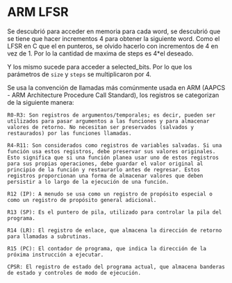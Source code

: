 # ARM LFSR

Se descubrió para acceder en memoria para cada word, se descubrió que se
tiene que hacer incrementos 4 para obtener la siguiente word. Como el LFSR
en C que el en punteros, se olvido hacerlo con incrementos de 4 en vez
de 1. Por lo la cantidad de maxima de steps es 4\*el deseado.

Y los mismo sucede para acceder a selected_bits. Por lo que los parámetros
de `size` y `steps` se multiplicaron por 4.

Se usa la convención de llamadas más comúnmente usada en ARM (AAPCS - ARM Architecture Procedure Call Standard), los registros se categorizan de la siguiente manera:

    R0-R3: Son registros de argumentos/temporales; es decir, pueden ser utilizados para pasar argumentos a las funciones y para almacenar valores de retorno. No necesitan ser preservados (salvados y restaurados) por las funciones llamadas.

    R4-R11: Son considerados como registros de variables salvadas. Si una función usa estos registros, debe preservar sus valores originales. Esto significa que si una función planea usar uno de estos registros para sus propias operaciones, debe guardar el valor original al principio de la función y restaurarlo antes de regresar. Estos registros proporcionan una forma de almacenar valores que deben persistir a lo largo de la ejecución de una función.

    R12 (IP): A menudo se usa como un registro de propósito especial o como un registro de propósito general adicional.

    R13 (SP): Es el puntero de pila, utilizado para controlar la pila del programa.

    R14 (LR): El registro de enlace, que almacena la dirección de retorno para llamadas a subrutinas.

    R15 (PC): El contador de programa, que indica la dirección de la próxima instrucción a ejecutar.

    CPSR: El registro de estado del programa actual, que almacena banderas de estado y controles de modo de ejecución.

